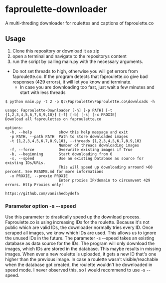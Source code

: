 # faproulette-downloader
A multi-threding downloader for roulettes and captions of faproulette.co

## Usage
1. Clone this repository or download it as zip
2. open a terminal and navigate to the repositorys content
3. run the script by calling main.py with the necessary arguments.
  * Do not set threads to high, otherwise you will get errors from faproulette.co. If the program detects that faproulette.co give bad responses (429 errors), it will let you know and terminate.
    * In case you are downloading too fast, just wait a few minutes and start with less threads 

```
$ python main.py -t 2 -p Q:\Faproulette\Faproulette.co\downloads -h

usage: Faproulette-Downloader [-h] [-p PATH] [-t {1,2,3,4,5,6,7,8,9,10}] [-f] [-b] [-s] [-x PROXIE]
Download all faproulettes on faproulette.co

options:
  -h, --help            show this help message and exit
  -p PATH, --path PATH  Path to store downloaded images
  -t {1,2,3,4,5,6,7,8,9,10}, --threads {1,2,3,4,5,6,7,8,9,10}
                        Number of threads downloading images
  -f, --force           Overwrite existing images if True
  -b, --beginning       Start downloading from 0
  -s, --speed           Use an existing Database as source for existing IDs/URLs.
                        This will speed up downloading arround >60 percent. See README.md for more informations
  -x PROXIE, --proxie PROXIE
                        Enter proxies IP/domain to circumvent 429 errors. Http Proxies only!

https://github.com/vanishedbydefa
```

### Parameter option -s --speed
Use this parameter to drastically speed up the download process. Faproulette.co is using increasing IDs for the roulette.
Because it's not public which are valid IDs, the downloader normally tries every ID. Once scraped all images, we know which IDs
are used. This allows us to ignore the unused IDs in the future. The parameter -s --speed takes an existing database as data source
for the IDs. The program will only download the images, which IDs are stored in the database. This maybe results in missing images.
When ever a new roulette is uploaded, it gets a new ID that's one higher than the previous image. In case a roulette wasn't visible/reachable
when the database got created, the roulette wouldn't be downloaded in speed mode. I never observed this, so I would recommend to use -s --speed.  
